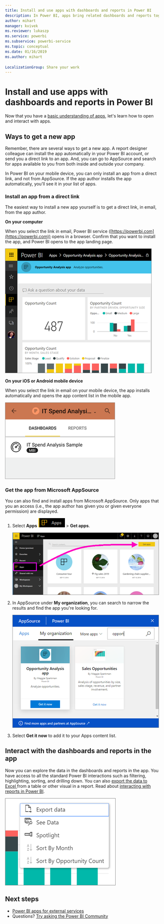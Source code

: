 ```yaml
---
title: Install and use apps with dashboards and reports in Power BI
description: In Power BI, apps bring related dashboards and reports together, all in one place.
author: mihart
manager: kvivek
ms.reviewer: lukaszp
ms.service: powerbi
ms.subservice: powerbi-service
ms.topic: conceptual
ms.date: 01/16/2019
ms.author: mihart

LocalizationGroup: Share your work
---
```

# Install and use apps with dashboards and reports in Power BI
Now that you have a [basic understanding of apps](end-user-apps.md), let's learn how to open and interact with apps. 

## Ways to get a new app
Remember, there are several ways to get a new app. A report designer colleague can install the app automatically in your Power BI account, or send you a direct link to an app. And, you can go to AppSource and search for apps available to you from both inside and outside your company. 

In Power BI on your mobile device, you can only install an app from a direct link, and not from AppSource. If the app author installs the app automatically, you'll see it in your list of apps.

### Install an app from a direct link
The easiest way to install a new app yourself is to get a direct link, in email, from the app author.  

**On your computer** 

When you select the link in email, Power BI service ([https://powerbi.com](https://powerbi.com)) opens in a browser. Confirm that you want to install the app, and Power BI opens to the app landing page.

![App landing page in the Power BI service](./media/end-user-app-view/power-bi-app-landing-page-opportunity-480.png)

**On your iOS or Android mobile device** 

When you select the link in email on your mobile device, the app installs automatically and opens the app content list in the mobile app. 

![App content list on mobile device](./media/end-user-app-view/power-bi-app-index-it-spend-360.png)

### Get the app from Microsoft AppSource
You can also find and install apps from Microsoft AppSource. Only apps that you an access (i.e., the app author has given you or given everyone permission) are displayed.

1. Select **Apps** ![Apps in the left navigation pane](./media/end-user-apps/power-bi-apps-bar.png) > **Get apps**. 
   
     ![The Get apps icon](./media/end-user-app-view/power-bi-get-apps.png)
2. In AppSource under **My organization**, you can search to narrow the results and find the app you're looking for.
   
     ![In AppSource under My organization](./media/end-user-app-view/power-bi-appsource-my-org.png)
3. Select **Get it now** to add it to your Apps content list. 

## Interact with the dashboards and reports in the app
Now you can explore the data in the dashboards and reports in the app. You have access to all the standard Power BI interactions such as filtering, highlighting, sorting, and drilling down. You can also [export the data to Excel ](end-user-export-data.md) from a table or other visual in a report. Read about [interacting with reports in Power BI](end-user-reading-view.md). 

![Export data from a Power BI visual](./media/end-user-app-view/power-bi-service-export-data-visual.png)


## Next steps
* [Power BI apps for external services](end-user-connect-to-services.md)
* Questions? [Try asking the Power BI Community](http://community.powerbi.com/)

